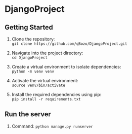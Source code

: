 # DjangoProject

## Getting Started

1. Clone the repository:  
   `git clone https://github.com/qBozo/DjangoProject.git`

2. Navigate into the project directory:  
   `cd DjangoProject`

3. Create a virtual environment to isolate dependencies:  
   `python -m venv venv`

4. Activate the virtual environment:  
    `source venv/bin/activate`  

5. Install the required dependencies using pip:  
    `pip install -r requirements.txt`

## Run the server

1. Command:
    `python manage.py runserver`